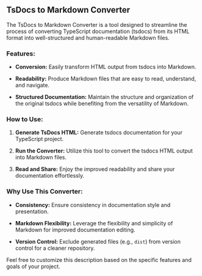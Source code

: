 ## TsDocs to Markdown Converter

The TsDocs to Markdown Converter is a tool designed to streamline the process of converting TypeScript documentation (tsdocs) from its HTML format into well-structured and human-readable Markdown files.

### Features:

- **Conversion:** Easily transform HTML output from tsdocs into Markdown.
- **Readability:** Produce Markdown files that are easy to read, understand, and navigate.

- **Structured Documentation:** Maintain the structure and organization of the original tsdocs while benefiting from the versatility of Markdown.

### How to Use:

1. **Generate TsDocs HTML:** Generate tsdocs documentation for your TypeScript project.

2. **Run the Converter:** Utilize this tool to convert the tsdocs HTML output into Markdown files.

3. **Read and Share:** Enjoy the improved readability and share your documentation effortlessly.

### Why Use This Converter:

- **Consistency:** Ensure consistency in documentation style and presentation.

- **Markdown Flexibility:** Leverage the flexibility and simplicity of Markdown for improved documentation editing.

- **Version Control:** Exclude generated files (e.g., `dist`) from version control for a cleaner repository.

Feel free to customize this description based on the specific features and goals of your project.
